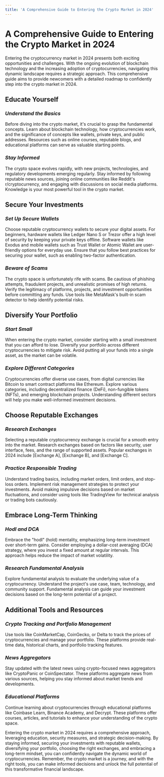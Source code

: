 ```yaml
---
title: 'A Comprehensive Guide to Entering the Crypto Market in 2024'
---
```


<h1 class="text-h2 font-weight-bold mb-8">A Comprehensive Guide to Entering the Crypto Market in 2024</h1>

Entering the cryptocurrency market in 2024 presents both exciting opportunities and challenges. With the ongoing evolution of blockchain technology and the increasing adoption of cryptocurrencies, navigating this dynamic landscape requires a strategic approach. This comprehensive guide aims to provide newcomers with a detailed roadmap to confidently step into the crypto market in 2024.

## **Educate Yourself**

### _Understand the Basics_

Before diving into the crypto market, it's crucial to grasp the fundamental concepts. Learn about blockchain technology, how cryptocurrencies work, and the significance of concepts like wallets, private keys, and public addresses. Resources such as online courses, reputable blogs, and educational platforms can serve as valuable starting points.

### _Stay Informed_

The crypto space evolves rapidly, with new projects, technologies, and regulatory developments emerging regularly. Stay informed by following reputable news sources, joining online communities like Reddit's r/cryptocurrency, and engaging with discussions on social media platforms. Knowledge is your most powerful tool in the crypto market.

## **Secure Your Investments**

### _Set Up Secure Wallets_

Choose reputable cryptocurrency wallets to secure your digital assets. For beginners, hardware wallets like Ledger Nano S or Trezor offer a high level of security by keeping your private keys offline. Software wallets like Exodus and mobile wallets such as Trust Wallet or Atomic Wallet are user-friendly options for everyday use. Ensure that you follow best practices for securing your wallet, such as enabling two-factor authentication.

### _Beware of Scams_

The crypto space is unfortunately rife with scams. Be cautious of phishing attempts, fraudulent projects, and unrealistic promises of high returns. Verify the legitimacy of platforms, projects, and investment opportunities before committing any funds. Use tools like MetaMask's built-in scam detector to help identify potential risks.

## **Diversify Your Portfolio**

### _Start Small_

When entering the crypto market, consider starting with a small investment that you can afford to lose. Diversify your portfolio across different cryptocurrencies to mitigate risk. Avoid putting all your funds into a single asset, as the market can be volatile.

### _Explore Different Categories_

Cryptocurrencies offer diverse use cases, from digital currencies like Bitcoin to smart contract platforms like Ethereum. Explore various categories, including decentralized finance (DeFi), non-fungible tokens (NFTs), and emerging blockchain projects. Understanding different sectors will help you make well-informed investment decisions.

## **Choose Reputable Exchanges**

### _Research Exchanges_

Selecting a reputable cryptocurrency exchange is crucial for a smooth entry into the market. Research exchanges based on factors like security, user interface, fees, and the range of supported assets. Popular exchanges in 2024 include [Exchange A], [Exchange B], and [Exchange C].

### _Practice Responsible Trading_

Understand trading basics, including market orders, limit orders, and stop-loss orders. Implement risk management strategies to protect your investments. Avoid making impulsive decisions based on market fluctuations, and consider using tools like TradingView for technical analysis or trading bots cautiously.

## **Embrace Long-Term Thinking**

### _Hodl and DCA_

Embrace the "hodl" (hold) mentality, emphasizing long-term investment over short-term gains. Consider employing a dollar-cost averaging (DCA) strategy, where you invest a fixed amount at regular intervals. This approach helps reduce the impact of market volatility.

### _Research Fundamental Analysis_

Explore fundamental analysis to evaluate the underlying value of a cryptocurrency. Understand the project's use case, team, technology, and community support. Fundamental analysis can guide your investment decisions based on the long-term potential of a project.

## **Additional Tools and Resources**

### _Crypto Tracking and Portfolio Management_

Use tools like CoinMarketCap, CoinGecko, or Delta to track the prices of cryptocurrencies and manage your portfolio. These platforms provide real-time data, historical charts, and portfolio tracking features.

### _News Aggregators_

Stay updated with the latest news using crypto-focused news aggregators like CryptoPanic or CoinSpectator. These platforms aggregate news from various sources, helping you stay informed about market trends and developments.

### _Educational Platforms_

Continue learning about cryptocurrencies through educational platforms like Coinbase Learn, Binance Academy, and Decrypt. These platforms offer courses, articles, and tutorials to enhance your understanding of the crypto space.

Entering the crypto market in 2024 requires a comprehensive approach, leveraging education, security measures, and strategic decision-making. By staying informed, securing your investments with reputable wallets, diversifying your portfolio, choosing the right exchanges, and embracing a long-term mindset, you can confidently navigate the dynamic world of cryptocurrencies. Remember, the crypto market is a journey, and with the right tools, you can make informed decisions and unlock the full potential of this transformative financial landscape.

